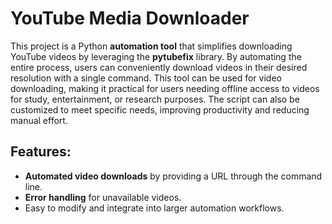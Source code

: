 # YouTube Media Downloader

This project is a Python **automation tool** that simplifies downloading YouTube videos by leveraging the **pytubefix** library. By automating the entire process, users can conveniently download videos in their desired resolution with a single command. This tool can be used for video downloading, making it practical for users needing offline access to videos for study, entertainment, or research purposes. The script can also be customized to meet specific needs, improving productivity and reducing manual effort.

## Features:
- **Automated video downloads** by providing a URL through the command line.
- **Error handling** for unavailable videos.
- Easy to modify and integrate into larger automation workflows.
